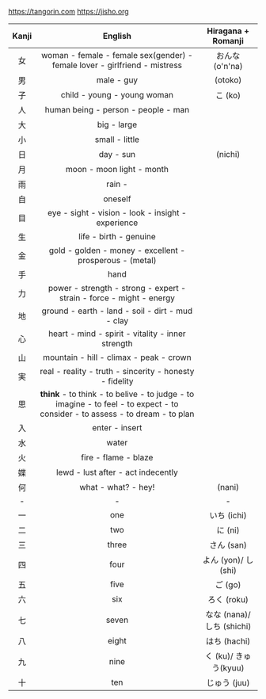 https://tangorin.com
https://jisho.org

|Kanji|English|Hiragana + Romanji
|:-:|:-:|:-:
|女|woman - female - female sex(gender) - female lover - girlfriend - mistress|おんな (o'n'na)
|男|male - guy|(otoko)
|子|child - young - young woman|こ (ko)
|人|human being - person - people - man|
|大|big - large|
|小|small - little|
|日|day - sun|(nichi)
|月|moon - moon light - month|
|雨|rain - 
|自|oneself|
|目|eye - sight - vision - look - insight - experience
|生|life - birth - genuine|
|金|gold - golden - money - excellent - prosperous - (metal)|
|手|hand|
|力|power - strength - strong - expert - strain - force - might - energy|
|地|ground - earth - land - soil - dirt - mud - clay|
|心|heart - mind - spirit - vitality - inner strength|
|山|mountain - hill - climax - peak - crown|
|実|real - reality - truth - sincerity - honesty - fidelity|
|思|**think** - to think - to belive - to judge - to imagine - to feel - to expect - to consider - to assess - to dream - to plan|
|入|enter - insert|
|水|water|
|火|fire - flame - blaze|
|媟|lewd - lust after - act indecently|
|何|what - what? - hey!|(nani)
|-|-|-
|一|one|いち (ichi)
|二|two|に (ni)
|三|three|さん (san)
|四|four|よん (yon)/ し (shi)
|五|five|ご (go)
|六|six|ろく (roku)
|七|seven|なな (nana)/ しち (shichi)
|八|eight|はち (hachi)
|九|nine|く (ku)/ きゅう(kyuu)
|十|ten|じゅう (juu)

